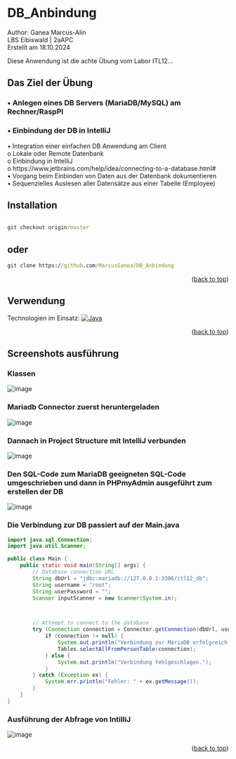 # DB_Anbindung
<a name="readme-top"></a>
Author: Ganea Marcus-Alin <br>
LBS Eibiswald | 2aAPC <br>
Erstellt am 18.10.2024

Diese Anwendung ist die achte Übung vom Labor ITL12...<br>

## Das Ziel der Übung
### •	Anlegen eines DB Servers (MariaDB/MySQL) am Rechner/RaspPI
### •	Einbindung der DB in IntelliJ



<div>•	Integration einer einfachen DB Anwendung am Client <div/>
<div>o	Lokale oder Remote Datenbank<div/>
<div>o	Einbindung in IntelliJ<div/>
<div>o	https://www.jetbrains.com/help/idea/connecting-to-a-database.html#<div/>
<div>•	Vorgang beim Einbinden von Daten aus der Datenbank dokumentieren<div/>
<div>•	Sequenzielles Auslesen aller Datensätze aus einer Tabelle (Employee)<div/>



## Installation

```cmd

git checkout origin/master
```
## oder
```cmd
git clone https://github.com/MarcusGanea/DB_Anbindung
```
<p align="right">(<a href="#readme-top">back to top</a>)</p>

## Verwendung
Technologien im Einsatz:
[![Java][java.com]][java-url]


<p align="right">(<a href="#readme-top">back to top</a>)</p>

## Screenshots ausführung

### Klassen
![image](https://github.com/user-attachments/assets/f53b012f-a0b5-485a-9e24-96a420c890cc)

### Mariadb Connector zuerst heruntergeladen
![image](https://github.com/user-attachments/assets/ab5174ea-13e8-486e-8f56-007aced0deaa)

### Dannach in Project Structure mit IntelliJ verbunden
![image](https://github.com/user-attachments/assets/ccbfd622-49ac-49db-927d-bcd2b9f7558e)

### Den SQL-Code zum MariaDB geeigneten SQL-Code umgeschrieben und dann in PHPmyAdmin ausgeführt zum erstellen der DB
![image](https://github.com/user-attachments/assets/637c2a3d-6db0-4652-82f6-b6dbc696076a)

### Die Verbindung zur DB passiert auf der Main.java
```java
import java.sql.Connection;
import java.util.Scanner;

public class Main {
    public static void main(String[] args) {
        // Database connection URL
        String dbUrl = "jdbc:mariadb://127.0.0.1:3306/itl12_db";
        String username = "root";
        String userPassword = "";
        Scanner inputScanner = new Scanner(System.in);



        // Attempt to connect to the database
        try (Connection connection = Connector.getConnection(dbUrl, username, userPassword)) {
            if (connection != null) {
                System.out.println("Verbindung zur MariaDB erfolgreich hergestellt!");
                Tables.selectAllFromPersonTable(connection);
            } else {
                System.out.println("Verbindung fehlgeschlagen.");
            }
        } catch (Exception ex) {
            System.err.println("Fehler: " + ex.getMessage());
        }
    }
}
```

### Ausführung der Abfrage von IntilliJ
![image](https://github.com/user-attachments/assets/a8befb85-3062-4bd2-bf9f-a681fa08e87f)





<p align="right">(<a href="#readme-top">back to top</a>)</p>


<!-- MARKDOWN LINKS & IMAGES -->
<!-- https://www.markdownguide.org/basic-syntax/#reference-style-links -->
[java.com]: https://img.shields.io/badge/Java-ED8B00?style=for-the-badge&logo=openjdk&logoColor=white
[java-url]: https://www.java.com/de/
[product-screenshot]: Screen.png
